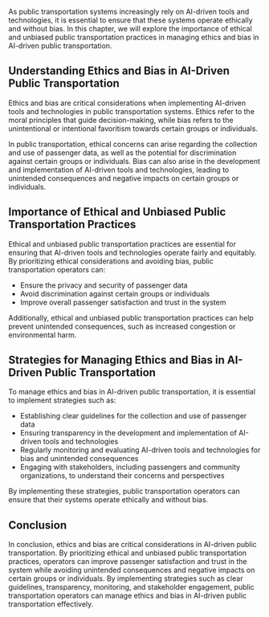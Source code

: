 
As public transportation systems increasingly rely on AI-driven tools and technologies, it is essential to ensure that these systems operate ethically and without bias. In this chapter, we will explore the importance of ethical and unbiased public transportation practices in managing ethics and bias in AI-driven public transportation.

Understanding Ethics and Bias in AI-Driven Public Transportation
----------------------------------------------------------------

Ethics and bias are critical considerations when implementing AI-driven tools and technologies in public transportation systems. Ethics refer to the moral principles that guide decision-making, while bias refers to the unintentional or intentional favoritism towards certain groups or individuals.

In public transportation, ethical concerns can arise regarding the collection and use of passenger data, as well as the potential for discrimination against certain groups or individuals. Bias can also arise in the development and implementation of AI-driven tools and technologies, leading to unintended consequences and negative impacts on certain groups or individuals.

Importance of Ethical and Unbiased Public Transportation Practices
------------------------------------------------------------------

Ethical and unbiased public transportation practices are essential for ensuring that AI-driven tools and technologies operate fairly and equitably. By prioritizing ethical considerations and avoiding bias, public transportation operators can:

* Ensure the privacy and security of passenger data
* Avoid discrimination against certain groups or individuals
* Improve overall passenger satisfaction and trust in the system

Additionally, ethical and unbiased public transportation practices can help prevent unintended consequences, such as increased congestion or environmental harm.

Strategies for Managing Ethics and Bias in AI-Driven Public Transportation
--------------------------------------------------------------------------

To manage ethics and bias in AI-driven public transportation, it is essential to implement strategies such as:

* Establishing clear guidelines for the collection and use of passenger data
* Ensuring transparency in the development and implementation of AI-driven tools and technologies
* Regularly monitoring and evaluating AI-driven tools and technologies for bias and unintended consequences
* Engaging with stakeholders, including passengers and community organizations, to understand their concerns and perspectives

By implementing these strategies, public transportation operators can ensure that their systems operate ethically and without bias.

Conclusion
----------

In conclusion, ethics and bias are critical considerations in AI-driven public transportation. By prioritizing ethical and unbiased public transportation practices, operators can improve passenger satisfaction and trust in the system while avoiding unintended consequences and negative impacts on certain groups or individuals. By implementing strategies such as clear guidelines, transparency, monitoring, and stakeholder engagement, public transportation operators can manage ethics and bias in AI-driven public transportation effectively.
